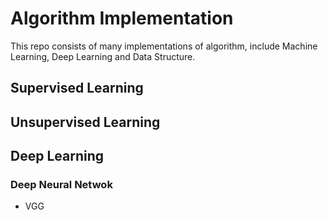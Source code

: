 # Algorithm Implementation
This repo consists of many implementations of algorithm, include Machine Learning, Deep Learning and Data Structure.

## Supervised Learning

## Unsupervised Learning

## Deep Learning
### Deep Neural Netwok
* VGG